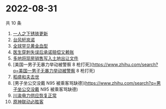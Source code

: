 # 2022-08-31

共 10 条

<!-- BEGIN -->
<!-- 最后更新时间 Wed Aug 31 2022 01:21:51 GMT+0800 (China Standard Time) -->

1. [一人之下锈铁更新](https://www.zhihu.com/search?q=一人之下锈铁更新)
1. [台风轩岚诺](https://www.zhihu.com/search?q=台风轩岚诺)
1. [全球罕见黄金血型](https://www.zhihu.com/search?q=全球罕见黄金血型)
1. [医生穿刺失误后承诺赔偿又赖账](https://www.zhihu.com/search?q=医生穿刺失误后承诺赔偿又赖账)
1. [多地将现房销售写入土地出让文件](https://www.zhihu.com/search?q=多地将现房销售写入土地出让文件)
1. [美国一男子无暴力举动被警察 8 枪打死](https://www.zhihu.com/search?q=美国一男子无暴力举动被警察 8 枪打死)
1. [稻盛和夫去世](https://www.zhihu.com/search?q=稻盛和夫去世)
1. [男子坐公交没戴 N95 被乘客骂缺德](https://www.zhihu.com/search?q=男子坐公交没戴 N95 被乘客骂缺德)
1. [川渝电力供应恢复正常](https://www.zhihu.com/search?q=川渝电力供应恢复正常)
1. [原神联动必胜客](https://www.zhihu.com/search?q=原神联动必胜客)

<!-- END -->
